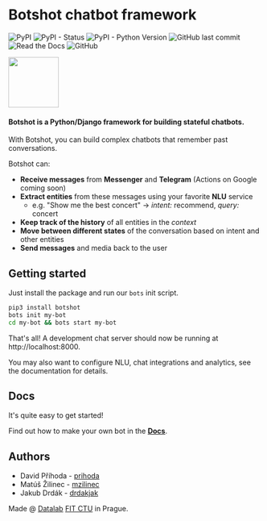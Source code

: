 
# Botshot chatbot framework

![PyPI](https://img.shields.io/pypi/v/botshot.svg)
![PyPI - Status](https://img.shields.io/pypi/status/botshot.svg)
![PyPI - Python Version](https://img.shields.io/pypi/pyversions/botshot.svg)
![GitHub last commit](https://img.shields.io/github/last-commit/the-bots/botshot.svg)
![Read the Docs](https://img.shields.io/readthedocs/botshot.svg)
![GitHub](https://img.shields.io/github/license/the-bots/botshot.svg)

<!-- ![PyPI - Django Version](https://img.shields.io/pypi/djversions/botshot.svg) -->
<p>
<img src="https://raw.githubusercontent.com/botshot/botshot/devel/docs/images/botshot.png" height="100"/>
</p>


#### Botshot is a Python/Django framework for building stateful chatbots.

With Botshot, you can build complex chatbots that remember past conversations.

Botshot can:
- __Receive messages__ from __Messenger__ and __Telegram__ (Actions on Google coming soon)
- __Extract entities__ from these messages using your favorite **NLU** service
  - e.g. "Show me the best concert" -> *intent:* recommend, *query:* concert
- __Keep track of the history__ of all entities in the *context*
- __Move between different states__ of the conversation based on intent and other entities
- __Send messages__ and media back to the user
<!-- - It's __language independent__ -->
<!-- - It has a __web chat GUI__ for easy testing -->

## Getting started

Just install the package and run our `bots` init script.
```bash
pip3 install botshot
bots init my-bot
cd my-bot && bots start my-bot
```

That's all! A development chat server should now be running at http://localhost:8000.


You may also want to configure NLU, chat integrations and analytics, see the documentation for details.

## Docs

It's quite easy to get started!

Find out how to make your own bot in the **[Docs](https://botshot.readthedocs.io)**.


## Authors
- David Příhoda - [prihoda](https://github.com/prihoda)
- Matúš Žilinec - [mzilinec](https://github.com/mzilinec)
- Jakub Drdák   - [drdakjak](https://github.com/drdakjak)


Made @ [Datalab](https://datalab.fit.cvut.cz) [FIT CTU](https://fit.cvut.cz/en) in Prague.

